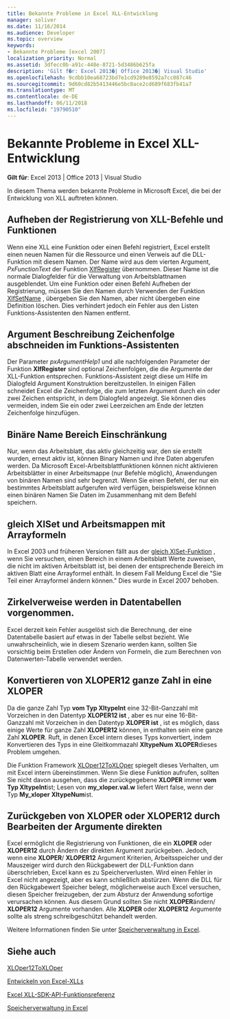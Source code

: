 ```yaml
---
title: Bekannte Probleme in Excel XLL-Entwicklung
manager: soliver
ms.date: 11/16/2014
ms.audience: Developer
ms.topic: overview
keywords:
- Bekannte Probleme [excel 2007]
localization_priority: Normal
ms.assetid: 3dfecc0b-a91c-448e-8721-5d3486b625fa
description: 'Gilt f�r: Excel 2013�| Office 2013�| Visual Studio'
ms.openlocfilehash: 9cdbb10ea68723bd7e1cd9289e8592a7cc087c46
ms.sourcegitcommit: 9d60cd82b5413446e5bc8ace2cd689f683fb41a7
ms.translationtype: MT
ms.contentlocale: de-DE
ms.lasthandoff: 06/11/2018
ms.locfileid: "19790510"
---
```

# <a name="known-issues-in-excel-xll-development"></a>Bekannte Probleme in Excel XLL-Entwicklung

 **Gilt für**: Excel 2013 | Office 2013 | Visual Studio 
  
In diesem Thema werden bekannte Probleme in Microsoft Excel, die bei der Entwicklung von XLL auftreten können.
  
## <a name="unregistering-xll-commands-and-functions"></a>Aufheben der Registrierung von XLL-Befehle und Funktionen

Wenn eine XLL eine Funktion oder einen Befehl registriert, Excel erstellt einen neuen Namen für die Ressource und einen Verweis auf die DLL-Funktion mit diesem Namen. Der Name wird aus dem vierten Argument, *PxFunctionText* der Funktion [XlfRegister](xlfregister-form-1.md) übernommen. Dieser Name ist die normale Dialogfelder für die Verwaltung von Arbeitsblattnamen ausgeblendet. Um eine Funktion oder einen Befehl Aufheben der Registrierung, müssen Sie den Namen durch Verwenden der Funktion [XlfSetName](xlfsetname.md) , übergeben Sie den Namen, aber nicht übergeben eine Definition löschen. Dies verhindert jedoch ein Fehler aus den Listen Funktions-Assistenten den Namen entfernt. 
  
## <a name="argument-description-string-truncation-in-the-function-wizard"></a>Argument Beschreibung Zeichenfolge abschneiden im Funktions-Assistenten

Der Parameter *pxArgumentHelp1* und alle nachfolgenden Parameter der Funktion **XlfRegister** sind optional Zeichenfolgen, die die Argumente der XLL-Funktion entsprechen. Funktions-Assistent zeigt diese um Hilfe im Dialogfeld Argument Konstruktion bereitzustellen. In einigen Fällen schneidet Excel die Zeichenfolge, die zum letzten Argument durch ein oder zwei Zeichen entspricht, in dem Dialogfeld angezeigt. Sie können dies vermeiden, indem Sie ein oder zwei Leerzeichen am Ende der letzten Zeichenfolge hinzufügen. 
  
## <a name="binary-name-scope-limitation"></a>Binäre Name Bereich Einschränkung

Nur, wenn das Arbeitsblatt, das aktiv gleichzeitig war, den sie erstellt wurden, erneut aktiv ist, können Binary Namen und ihre Daten abgerufen werden. Da Microsoft Excel-Arbeitsblattfunktionen können nicht aktivieren Arbeitsblätter in einer Arbeitsmappe (nur Befehle möglich), Anwendungen von binären Namen sind sehr begrenzt. Wenn Sie einen Befehl, der nur ein bestimmtes Arbeitsblatt aufgerufen wird verfügen, beispielsweise können einen binären Namen Sie Daten im Zusammenhang mit dem Befehl speichern.
  
## <a name="xlset-and-workbooks-with-array-formulas"></a>gleich XlSet und Arbeitsmappen mit Arrayformeln

In Excel 2003 und früheren Versionen fällt aus der [gleich XlSet-Funktion](xlset.md) , wenn Sie versuchen, einen Bereich in einem Arbeitsblatt Werte zuweisen, die nicht im aktiven Arbeitsblatt ist, bei denen der entsprechende Bereich im aktiven Blatt eine Arrayformel enthält. In diesem Fall Meldung Excel die "Sie Teil einer Arrayformel ändern können." Dies wurde in Excel 2007 behoben. 
  
## <a name="circular-references-are-tolerated-in-data-tables"></a>Zirkelverweise werden in Datentabellen vorgenommen.

Excel derzeit kein Fehler ausgelöst sich die Berechnung, der eine Datentabelle basiert auf etwas in der Tabelle selbst bezieht. Wie unwahrscheinlich, wie in diesem Szenario werden kann, sollten Sie vorsichtig beim Erstellen oder Ändern von Formeln, die zum Berechnen von Datenwerten-Tabelle verwendet werden.
  
## <a name="converting-an-integer-xloper12-to-an-xloper"></a>Konvertieren von XLOPER12 ganze Zahl in eine XLOPER

Da die ganze Zahl Typ **vom Typ XltypeInt** eine 32-Bit-Ganzzahl mit Vorzeichen in den Datentyp **XLOPER12 ist** , aber es nur eine 16-Bit-Ganzzahl mit Vorzeichen in den Datentyp **XLOPER ist** , ist es möglich, dass einige Werte für ganze Zahl **XLOPER12** können, in enthalten sein eine ganze Zahl **XLOPER**. Ruft, in denen Excel intern dieses Typs konvertiert, indem Konvertieren des Typs in eine Gleitkommazahl **XltypeNum** **XLOPER**dieses Problem umgehen.
  
Die Funktion Framework [XLOper12ToXLOper](xloper12toxloper.md) spiegelt dieses Verhalten, um mit Excel intern übereinstimmen. Wenn Sie diese Funktion aufrufen, sollten Sie nicht davon ausgehen, dass die zurückgegebene **XLOPER** immer **vom Typ XltypeInt**ist; Lesen von **my_xloper.val.w** liefert Wert false, wenn der Typ **My_xloper** **XltypeNum**ist.
  
## <a name="returning-xloper-or-xloper12-by-modifying-arguments-in-place"></a>Zurückgeben von XLOPER oder XLOPER12 durch Bearbeiten der Argumente direkten

Excel ermöglicht die Registrierung von Funktionen, die ein **XLOPER** oder **XLOPER12** durch Ändern der direkten Argument zurückgeben. Jedoch, wenn eine **XLOPER**/ **XLOPER12** Argument Kriterien, Arbeitsspeicher und der Mauszeiger wird durch den Rückgabewert der DLL-Funktion dann überschrieben, Excel kann es zu Speicherverlusten. Wird einen Fehler in Excel nicht angezeigt, aber es kann schließlich abstürzen. Wenn die DLL für den Rückgabewert Speicher belegt, möglicherweise auch Excel versuchen, diesen Speicher freizugeben, der zum Absturz der Anwendung sofortige verursachen können. Aus diesem Grund sollten Sie nicht **XLOPER**ändern/ **XLOPER12** Argumente vorhanden. Alle **XLOPER** oder **XLOPER12** Argumente sollte als streng schreibgeschützt behandelt werden. 
  
Weitere Informationen finden Sie unter [Speicherverwaltung in Excel](memory-management-in-excel.md).
  
## <a name="see-also"></a>Siehe auch



[XLOper12ToXLOper](xloper12toxloper.md)


[Entwickeln von Excel-XLLs](developing-excel-xlls.md)
  
[Excel XLL-SDK-API-Funktionsreferenz](excel-xll-sdk-api-function-reference.md)
  
[Speicherverwaltung in Excel](memory-management-in-excel.md)

